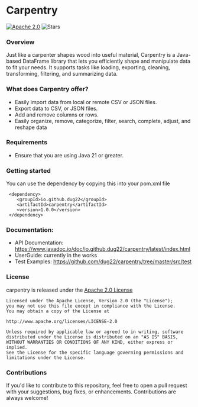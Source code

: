 Carpentry
=======

[![Apache 2.0](https://img.shields.io/github/license/nebula-plugins/nebula-project-plugin.svg)](http://www.apache.org/licenses/LICENSE-2.0)
![Stars](https://img.shields.io/github/stars/dug22/carpentry.svg)

### Overview

Just like a carpenter shapes wood into useful material, Carpentry is a Java-based DataFrame library that lets you efficiently shape and manipulate data to fit your needs.
It supports tasks like loading, exporting, cleaning, transforming, filtering, and summarizing data.

### What does Carpentry offer?

* Easily import data from local or remote CSV or JSON files.
* Export data to CSV, or JSON files.
* Add and remove columns or rows.
* Easily organize, remove, categorize, filter, search, complete, adjust, and reshape data

### Requirements

- Ensure that you are using Java 21 or greater.

### Getting started

You can use the dependency by copying this into your pom.xml file

~~~
 <dependency>
    <groupId>io.github.dug22</groupId>
    <artifactId>carpentry</artifactId>
    <version>1.0.0</version>
 </dependency>
~~~

### Documentation:
- API Documentation: https://www.javadoc.io/doc/io.github.dug22/carpentry/latest/index.html 
- UserGuide: currently in the works
- Test Examples: https://github.com/dug22/carpentry/tree/master/src/test

### License
carpentry is released under the [Apache 2.0 License](https://github.com/dug22/carpentry/blob/master/LICENSE)
```
Licensed under the Apache License, Version 2.0 (the "License");
you may not use this file except in compliance with the License.
You may obtain a copy of the License at
 
http://www.apache.org/licenses/LICENSE-2.0
 
Unless required by applicable law or agreed to in writing, software
distributed under the License is distributed on an "AS IS" BASIS,
WITHOUT WARRANTIES OR CONDITIONS OF ANY KIND, either express or implied.
See the License for the specific language governing permissions and
limitations under the License.
```

### Contributions
If you'd like to contribute to this repository, feel free to open a pull request with your suggestions, bug fixes, or enhancements. Contributions are always welcome!





